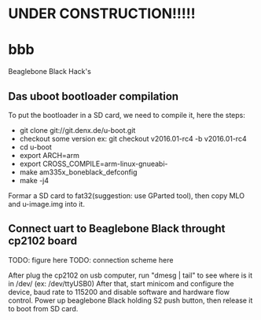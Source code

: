 # UNDER CONSTRUCTION!!!!!

# bbb
Beaglebone Black Hack's

## Das uboot bootloader compilation

To put the bootloader in a SD card, we need to compile it, here the steps:

* git clone git://git.denx.de/u-boot.git
* checkout some version ex: git checkout v2016.01-rc4 -b v2016.01-rc4
* cd u-boot
* export ARCH=arm
* export CROSS_COMPILE=arm-linux-gnueabi-
* make am335x_boneblack_defconfig
* make -j4

Formar a SD card to fat32(suggestion: use GParted tool), then copy MLO and u-image.img into it.

## Connect uart to Beaglebone Black throught cp2102 board

TODO: figure here
TODO: connection scheme here

After plug the cp2102 on usb computer, run "dmesg | tail" to see where is it in /dev/ (ex: /dev/ttyUSB0)
After that, start minicom and configure the device, baud rate to 115200 and disable software and hardware flow control.
Power up beaglebone Black holding S2 push button, then release it to boot from SD card.
